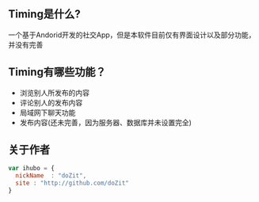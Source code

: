 ## Timing是什么?
一个基于Andorid开发的社交App，但是本软件目前仅有界面设计以及部分功能，并没有完善

## Timing有哪些功能？

* 浏览别人所发布的内容
* 评论别人的发布内容
* 局域网下聊天功能
* 发布内容(还未完善，因为服务器、数据库并未设置完全)

## 关于作者

```javascript
var ihubo = {
  nickName  : "doZit",
  site : "http://github.com/doZit"
}
```
